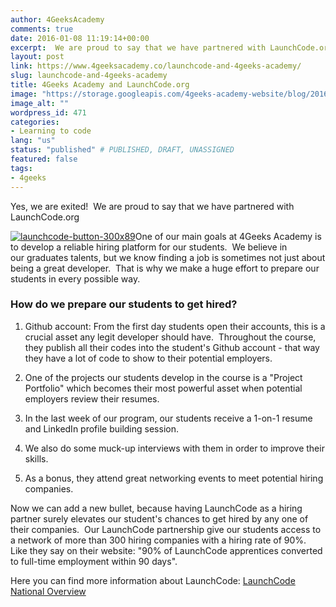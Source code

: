 ```yaml
---
author: 4GeeksAcademy
comments: true
date: 2016-01-08 11:19:14+00:00
excerpt:  We are proud to say that we have partnered with LaunchCode.org
layout: post
link: https://www.4geeksacademy.co/launchcode-and-4geeks-academy/
slug: launchcode-and-4geeks-academy
title: 4Geeks Academy and LaunchCode.org
image: "https://storage.googleapis.com/4geeks-academy-website/blog/2016/01/launchcode-button-300x89.png"
image_alt: ""
wordpress_id: 471
categories:
- Learning to code
lang: "us"
status: "published" # PUBLISHED, DRAFT, UNASSIGNED
featured: false
tags:
- 4geeks
---
```


Yes, we are exited!  We are proud to say that we have partnered with LaunchCode.org

[![launchcode-button-300x89](https://storage.googleapis.com/4geeks-academy-website/blog/2016/01/launchcode-button-300x89.png)](https://storage.googleapis.com/4geeks-academy-website/blog/2016/01/launchcode-button-300x89.png)One of our main goals at 4Geeks Academy is to develop a reliable hiring platform for our students.  We believe in our graduates talents, but we know finding a job is sometimes not just about being a great developer.  That is why we make a huge effort to prepare our students in every possible way.


### How do we prepare our students to get hired?





 	
  1. Github account: From the first day students open their accounts, this is a crucial asset any legit developer should have.  Throughout the course, they publish all their codes into the student's Github account - that way they have a lot of code to show to their potential employers.

 	
  2. One of the projects our students develop in the course is a "Project Portfolio" which becomes their most powerful asset when potential employers review their resumes.

 	
  3. In the last week of our program, our students receive a 1-on-1 resume and LinkedIn profile building session.

 	
  4. We also do some muck-up interviews with them in order to improve their skills.

 	
  5. As a bonus, they attend great networking events to meet potential hiring companies.


Now we can add a new bullet, because having LaunchCode as a hiring partner surely elevates our student's chances to get hired by any one of their companies.  Our LaunchCode partnership give our students access to a network of more than 300 hiring companies with a hiring rate of 90%.  Like they say on their website: "90% of LaunchCode apprentices converted to full-time employment within 90 days".

Here you can find more information about LaunchCode: [LaunchCode National Overview](https://storage.googleapis.com/4geeks-academy-website/blog/2016/01/National-Overview.pdf)


